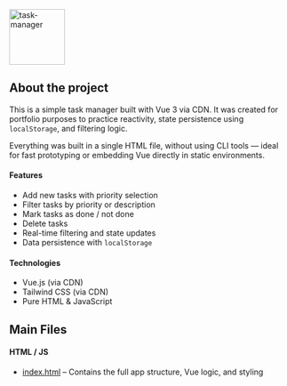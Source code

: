 <img height="100" alt="task-manager" src="https://github.com/user-attachments/assets/75fa5e93-d016-436a-bc47-4b80c2e3bf30" />

## About the project

This is a simple task manager built with Vue 3 via CDN. It was created for portfolio purposes to practice reactivity, state persistence using `localStorage`, and filtering logic.

Everything was built in a single HTML file, without using CLI tools — ideal for fast prototyping or embedding Vue directly in static environments.

#### Features

- Add new tasks with priority selection  
- Filter tasks by priority or description  
- Mark tasks as done / not done  
- Delete tasks  
- Real-time filtering and state updates  
- Data persistence with `localStorage`  

#### Technologies

- Vue.js (via CDN)  
- Tailwind CSS (via CDN)  
- Pure HTML & JavaScript  

## Main Files

#### HTML / JS

- [index.html](index.html) – Contains the full app structure, Vue logic, and styling  
